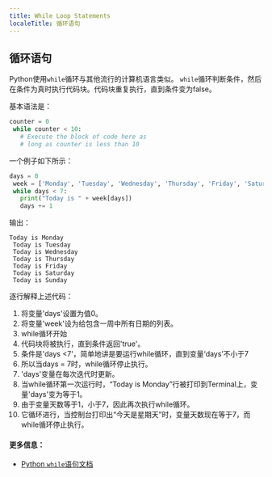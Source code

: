 ```yaml
---
title: While Loop Statements
localeTitle: 循环语句
---
```

## 循环语句

Python使用`while`循环与其他流行的计算机语言类似。 `while`循环判断条件，然后在条件为真时执行代码块。代码块重复执行，直到条件变为false。

基本语法是：

```python
counter = 0 
 while counter < 10: 
   # Execute the block of code here as 
   # long as counter is less than 10 
```

一个例子如下所示：

```python
days = 0 
 week = ['Monday', 'Tuesday', 'Wednesday', 'Thursday', 'Friday', 'Saturday', 'Sunday'] 
 while days < 7: 
   print("Today is " + week[days]) 
   days += 1 
```

输出：
```
Today is Monday 
 Today is Tuesday 
 Today is Wednesday 
 Today is Thursday 
 Today is Friday 
 Today is Saturday 
 Today is Sunday 
```

逐行解释上述代码：

1.  将变量'days'设置为值0。
2.  将变量'week'设为给包含一周中所有日期的列表。
3.  while循环开始
4.  代码块将被执行，直到条件返回'true'。
5.  条件是'days <7'，简单地讲是要运行while循环，直到变量‘days’不小于7
6.  所以当days = 7时，while循环停止执行。
7.  'days'变量在每次迭代时更新。
8.  当while循环第一次运行时，“Today is Monday”行被打印到Terminal上，变量'days'变为等于1。
9.  由于变量天数等于1，小于7，因此再次执行while循环。
10.  它循环进行，当控制台打印出“今天是星期天”时，变量天数现在等于7，而while循环停止执行。

#### 更多信息：

*   [Python `while`语句文档](https://docs.python.org/3/reference/compound_stmts.html#the-while-statement)

